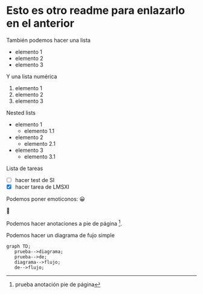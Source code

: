 # Esto es otro readme para enlazarlo en el anterior

También podemos hacer una lista
- elemento 1
- elemento 2
- elemento 3

Y una lista numérica
1. elemento 1
2. elemento 2
3. elemento 3

Nested lists

- elemento 1
    - elemento 1.1
- elemento 2
    - elemento 2.1
- elemento 3
    - elemento 3.1


Lista de tareas

- [ ] hacer test de SI
- [x] hacer tarea de LMSXI

Podemos poner emoticonos:
 :grinning:

 :space_invader:	

 Podemos hacer anotaciones a pie de página [^1].
 
 Podemos hacer un diagrama de fujo simple

 ```mermaid
graph TD;
    prueba-->diagrama;
    prueba-->de;
    diagrama-->flujo;
    de-->flujo;
```
 
 [^1]: prueba anotación pie de página